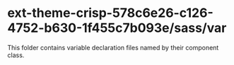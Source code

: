 # ext-theme-crisp-578c6e26-c126-4752-b630-1f455c7b093e/sass/var

This folder contains variable declaration files named by their component class.
